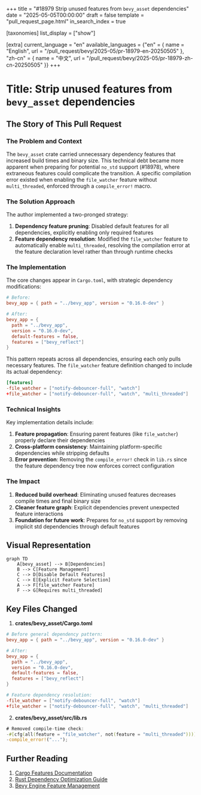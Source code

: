 +++
title = "#18979 Strip unused features from `bevy_asset` dependencies"
date = "2025-05-05T00:00:00"
draft = false
template = "pull_request_page.html"
in_search_index = true

[taxonomies]
list_display = ["show"]

[extra]
current_language = "en"
available_languages = {"en" = { name = "English", url = "/pull_request/bevy/2025-05/pr-18979-en-20250505" }, "zh-cn" = { name = "中文", url = "/pull_request/bevy/2025-05/pr-18979-zh-cn-20250505" }}
+++

# Title: Strip unused features from `bevy_asset` dependencies

## The Story of This Pull Request

### The Problem and Context
The `bevy_asset` crate carried unnecessary dependency features that increased build times and binary size. This technical debt became more apparent when preparing for potential `no_std` support (#18978), where extraneous features could complicate the transition. A specific compilation error existed when enabling the `file_watcher` feature without `multi_threaded`, enforced through a `compile_error!` macro.

### The Solution Approach
The author implemented a two-pronged strategy:
1. **Dependency feature pruning**: Disabled default features for all dependencies, explicitly enabling only required features
2. **Feature dependency resolution**: Modified the `file_watcher` feature to automatically enable `multi_threaded`, resolving the compilation error at the feature declaration level rather than through runtime checks

### The Implementation
The core changes appear in `Cargo.toml`, with strategic dependency modifications:

```toml
# Before:
bevy_app = { path = "../bevy_app", version = "0.16.0-dev" }

# After:
bevy_app = { 
  path = "../bevy_app", 
  version = "0.16.0-dev", 
  default-features = false, 
  features = ["bevy_reflect"]
}
```
This pattern repeats across all dependencies, ensuring each only pulls necessary features. The `file_watcher` feature definition changed to include its actual dependency:
```toml
[features]
-file_watcher = ["notify-debouncer-full", "watch"]
+file_watcher = ["notify-debouncer-full", "watch", "multi_threaded"]
```

### Technical Insights
Key implementation details include:
1. **Feature propagation**: Ensuring parent features (like `file_watcher`) properly declare their dependencies
2. **Cross-platform consistency**: Maintaining platform-specific dependencies while stripping defaults
3. **Error prevention**: Removing the `compile_error!` check in `lib.rs` since the feature dependency tree now enforces correct configuration

### The Impact
1. **Reduced build overhead**: Eliminating unused features decreases compile times and final binary size
2. **Cleaner feature graph**: Explicit dependencies prevent unexpected feature interactions
3. **Foundation for future work**: Prepares for `no_std` support by removing implicit std dependencies through default features

## Visual Representation

```mermaid
graph TD
    A[bevy_asset] --> B[Dependencies]
    B --> C[Feature Management]
    C --> D[Disable Default Features]
    C --> E[Explicit Feature Selection]
    A --> F[file_watcher Feature]
    F --> G[Requires multi_threaded]
```

## Key Files Changed

1. **crates/bevy_asset/Cargo.toml**
```toml
# Before general dependency pattern:
bevy_app = { path = "../bevy_app", version = "0.16.0-dev" }

# After:
bevy_app = { 
  path = "../bevy_app", 
  version = "0.16.0-dev", 
  default-features = false, 
  features = ["bevy_reflect"]
}

# Feature dependency resolution:
-file_watcher = ["notify-debouncer-full", "watch"]
+file_watcher = ["notify-debouncer-full", "watch", "multi_threaded"]
```

2. **crates/bevy_asset/src/lib.rs**
```rust
# Removed compile-time check:
-#[cfg(all(feature = "file_watcher", not(feature = "multi_threaded")))]
-compile_error!("...");
```

## Further Reading
1. [Cargo Features Documentation](https://doc.rust-lang.org/cargo/reference/features.html)
2. [Rust Dependency Optimization Guide](https://github.com/johnthagen/min-sized-rust)
3. [Bevy Engine Feature Management](https://bevyengine.org/learn/book/getting-started/features/)